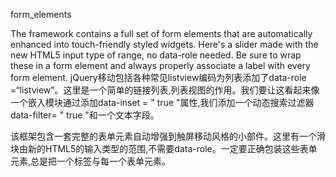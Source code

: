 
form_elements

The framework contains a full set of form elements that are automatically enhanced into touch-friendly styled widgets. Here's a slider made with the new HTML5 input type of range, no data-role needed. Be sure to wrap these in a form element and always properly associate a label with every form element.
jQuery移动包括各种常见listview编码为列表添加了data-role =“listview”。这里是一个简单的链接列表,列表视图的作用。我们要让这看起来像一个嵌入模块通过添加data-inset = " true "属性,我们添加一个动态搜索过滤器 data-filter= " true "和一个文本字段。


该框架包含一套完整的表单元素自动增强到触屏移动风格的小部件。这里有一个滑块由新的HTML5的输入类型的范围,不需要data-role。一定要正确包装这些表单元素,总是把一个标签与每一个表单元素。